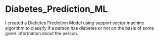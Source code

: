 # Diabetes_Prediction_ML
I created a Diabetes Prediction Model using support vector machine algorithm to classify if a person has diabetes or not on the basis of some given information about the person.
